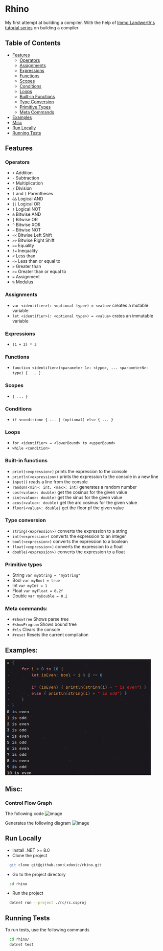 # Rhino

My first attempt at building a compiler. With the help
of [Immo Landwerth's tutorial series](https://www.youtube.com/playlist?list=PLRAdsfhKI4OWNOSfS7EUu5GRAVmze1t2y) on
building a compiler

## Table of Contents
- [Features](#run-locally)
  - [Operators](#operators)
  - [Assignments](#assignments)
  - [Expressions](#expressions)
  - [Functions](#functions)
  - [Scopes](#scopes)
  - [Conditions](#conditions)
  - [Loops](#loops)
  - [Built-in Functions](#built-in-functions)
  - [Type Conversion](#type-conversion)
  - [Primitive Types](#primitive-types)
  - [Meta Commands](#meta-commands)
- [Examples](#examples)
- [Misc](#misc)
- [Run Locally](#run-locally)
- [Running Tests](#running-tests)

## Features

### Operators

- `+` Addition
- `-` Subtraction
- `*` Multiplication
- `/` Division
- `(` and `)` Parentheses
- `&&` Logical AND
- `||` Logical OR
- `!` Logical NOT
- `&` Bitwise AND
- `|` Bitwise OR
- `^` Bitwise XOR
- `~` Bitwise NOT
- `<<` Bitwise Left Shift
- `>>` Bitwise Right Shift
- `==` Equality
- `!=` Inequality
- `<` Less than
- `<=` Less than or equal to
- `>` Greater than
- `>=` Greater than or equal to
- `=` Assignment
- `%` Modulus

### Assignments

- `var <identifier>(: <optional type>) = <value>` creates a mutable variable
- `let <identifier>(: <optional type>) = <value>` crates an immutable variable

### Expressions

- `(1 + 2) * 3`

### Functions

- `function <identifier>(<parameter 1>: <type>, ... <parameterN>: type) { ... }`

### Scopes

- `{ ... }`

### Conditions

- `if <condition> { ... } (optional) else { ... }`

### Loops

- `for <identifier> = <lowerBound> to <upperBound>`
- `while <condition>`

### Built-in functions

- `print(<expression>)` prints the expression to the console
- `println(<expression>)` prints the expression to the console in a new line
- `input()` reads a line from the console
- `random(<min>: int, <max>: int)` generates a random number
- `cos(<value>: double)` get the cosinus for the given value
- `sin(<value>: double)` get the sinus for the given value
- `acos(<value>: double)` get the arc cosinus for the given value
- `floor(<value>: double)` get the floor pf the given value

### Type conversion

- `string(<expression>)` converts the expression to a string
- `int(<expression>)` converts the expression to an integer
- `bool(<expression>)` converts the expression to a boolean
- `float(<expression>)` converts the expression to a float
- `double(<expression>)` converts the expression to a float

### Primitive types

- String
  `var myString = "myString"`
- Bool
  `var myBool = true`
- Int
  `var myInt = 1`
- Float
  `var myFloat = 0.2f`
- Double
  `var myDouble = 0.2`

### Meta commands:

- `#showTree` Shows parse tree
- `#showProgram` Shows bound tree
- `#cls` Clears the console
- `#reset` Resets the current compilation

## Examples:

![](./docs/images/odd-even-example.png)

## Misc:

### Control Flow Graph

The following code
![image](https://github.com/Lxdovic/rhino/assets/80395681/fc3f44ae-b819-493e-abf5-8c914405082d)

Generates the following diagram
![image](https://github.com/Lxdovic/rhino/assets/80395681/a260b499-8296-4c2d-9f09-0b7bc4c2ddde)

## Run Locally

- Install .NET >= 8.0
- Clone the project

```bash
  git clone git@github.com:Lxdovic/rhino.git
```

- Go to the project directory

```bash
  cd rhino
```
- Run the project

```bash
  dotnet run --project ./rc/rc.csproj
```

## Running Tests

To run tests, use the following commands

```bash
  cd rhino/
  dotnet test
```
